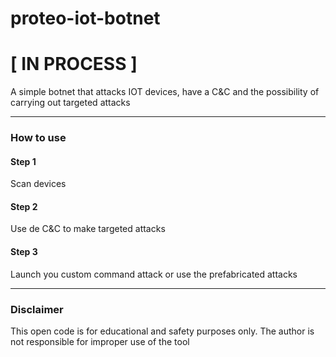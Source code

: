 # proteo-iot-botnet
# [ IN PROCESS ]
A simple botnet that attacks IOT devices, have a C&C and the possibility of carrying out targeted attacks

<hr>

### How to use
#### Step 1
Scan devices

#### Step 2
Use de C&C to make targeted attacks

#### Step 3
Launch you custom command attack or use the prefabricated attacks

<hr>

### Disclaimer
This open code is for educational and safety purposes only. 
The author is not responsible for improper use of the tool
